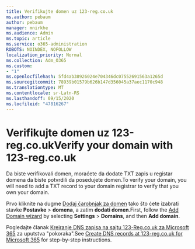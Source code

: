 ```yaml
---
title: Verifikujte domen uz 123-reg.co.uk
ms.author: pebaum
author: pebaum
manager: mnirkhe
ms.audience: Admin
ms.topic: article
ms.service: o365-administration
ROBOTS: NOINDEX, NOFOLLOW
localization_priority: Normal
ms.collection: Adm_O365
ms.custom:
- "1"
ms.openlocfilehash: 5fd4ab38926024e704346dc07552691563a1265d
ms.sourcegitcommit: 78939b01579b626b147d356045a37aec1170c948
ms.translationtype: MT
ms.contentlocale: sr-Latn-RS
ms.lasthandoff: 09/15/2020
ms.locfileid: "47816267"
---
```

# <a name="verify-your-domain-with-123-regcouk"></a><span data-ttu-id="08e46-102">Verifikujte domen uz 123-reg.co.uk</span><span class="sxs-lookup"><span data-stu-id="08e46-102">Verify your domain with 123-reg.co.uk</span></span>

<span data-ttu-id="08e46-103">Da biste verifikovali domen, moraćete da dodate TXT zapis u registar domena da biste potvrdili da posedujete domen.</span><span class="sxs-lookup"><span data-stu-id="08e46-103">To verify your domain, you will need to add a TXT record to your domain registrar to verify that you own your domain.</span></span> 

<span data-ttu-id="08e46-104">Prvo kliknite na dugme [Dodaj čarobnjak za domen](https://admin.microsoft.com/Adminportal#/Domains) tako što ćete izabrati stavke **Postavke** \> **domena**, a zatim **dodati domen**.</span><span class="sxs-lookup"><span data-stu-id="08e46-104">First, follow the [Add Domain wizard](https://admin.microsoft.com/Adminportal#/Domains) by selecting **Settings** \> **Domains**, and then **Add domain**.</span></span>
  
<span data-ttu-id="08e46-105">Pogledajte članak [Kreiranje DNS zapisa na sajtu 123-Reg.co.uk za Microsoft 365](https://docs.microsoft.com/microsoft-365/admin/dns/create-dns-records-at-123-reg-co-uk) za uputstva "pokoraka".</span><span class="sxs-lookup"><span data-stu-id="08e46-105">See [Create DNS records at 123-reg.co.uk for Microsoft 365](https://docs.microsoft.com/microsoft-365/admin/dns/create-dns-records-at-123-reg-co-uk) for step-by-step instructions.</span></span>